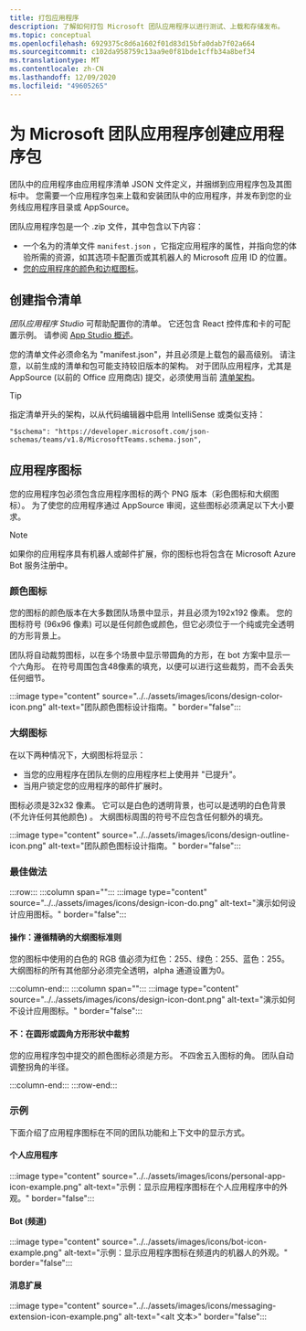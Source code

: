 ```yaml
---
title: 打包应用程序
description: 了解如何打包 Microsoft 团队应用程序以进行测试、上载和存储发布。
ms.topic: conceptual
ms.openlocfilehash: 6929375c8d6a1602f01d83d15bfa0dab7f02a664
ms.sourcegitcommit: c102da958759c13aa9e0f81bde1cffb34a8bef34
ms.translationtype: MT
ms.contentlocale: zh-CN
ms.lasthandoff: 12/09/2020
ms.locfileid: "49605265"
---
```

# <a name="create-an-app-package-for-your-microsoft-teams-app"></a>为 Microsoft 团队应用程序创建应用程序包

团队中的应用程序由应用程序清单 JSON 文件定义，并捆绑到应用程序包及其图标中。 您需要一个应用程序包来上载和安装团队中的应用程序，并发布到您的业务线应用程序目录或 AppSource。

团队应用程序包是一个 .zip 文件，其中包含以下内容：

* 一个名为的清单文件 `manifest.json` ，它指定应用程序的属性，并指向您的体验所需的资源，如其选项卡配置页或其机器人的 Microsoft 应用 ID 的位置。
* [您的应用程序的颜色和边框图标](#app-icons)。

## <a name="creating-a-manifest"></a>创建指令清单

*团队应用程序 Studio* 可帮助配置你的清单。 它还包含 React 控件库和卡的可配置示例。 请参阅 [App Studio 概述](~/concepts/build-and-test/app-studio-overview.md)。

您的清单文件必须命名为 "manifest.json"，并且必须是上载包的最高级别。 请注意，以前生成的清单和包可能支持较旧版本的架构。 对于团队应用程序，尤其是 AppSource (以前的 Office 应用商店) 提交，必须使用当前 [清单架构](~/resources/schema/manifest-schema.md)。

> [!TIP]
> 指定清单开头的架构，以从代码编辑器中启用 IntelliSense 或类似支持：
>
> `"$schema": "https://developer.microsoft.com/json-schemas/teams/v1.8/MicrosoftTeams.schema.json",`

## <a name="app-icons"></a>应用程序图标

您的应用程序包必须包含应用程序图标的两个 PNG 版本（彩色图标和大纲图标）。 为了使您的应用程序通过 AppSource 审阅，这些图标必须满足以下大小要求。

> [!Note]
> 如果你的应用程序具有机器人或邮件扩展，你的图标也将包含在 Microsoft Azure Bot 服务注册中。

### <a name="color-icon"></a>颜色图标

您的图标的颜色版本在大多数团队场景中显示，并且必须为192x192 像素。 您的图标符号 (96x96 像素) 可以是任何颜色或颜色，但它必须位于一个纯或完全透明的方形背景上。

团队将自动裁剪图标，以在多个场景中显示带圆角的方形，在 bot 方案中显示一个六角形。 在符号周围包含48像素的填充，以便可以进行这些裁剪，而不会丢失任何细节。

:::image type="content" source="../../assets/images/icons/design-color-icon.png" alt-text="团队颜色图标设计指南。" border="false":::

### <a name="outline-icon"></a>大纲图标

在以下两种情况下，大纲图标将显示：

* 当您的应用程序在团队左侧的应用程序栏上使用并 "已提升"。
* 当用户锁定您的应用程序的邮件扩展时。

图标必须是32x32 像素。 它可以是白色的透明背景，也可以是透明的白色背景 (不允许任何其他颜色) 。 大纲图标周围的符号不应包含任何额外的填充。

:::image type="content" source="../../assets/images/icons/design-outline-icon.png" alt-text="团队颜色图标设计指南。" border="false":::

### <a name="best-practices"></a>最佳做法

:::row:::
   :::column span="":::
:::image type="content" source="../../assets/images/icons/design-icon-do.png" alt-text="演示如何设计应用图标。" border="false":::

#### <a name="do-follow-the-precise-outline-icon-guidelines"></a>操作：遵循精确的大纲图标准则

您的图标中使用的白色的 RGB 值必须为红色：255、绿色：255、蓝色：255。 大纲图标的所有其他部分必须完全透明，alpha 通道设置为0。

   :::column-end:::
   :::column span="":::
:::image type="content" source="../../assets/images/icons/design-icon-dont.png" alt-text="演示如何不设计应用图标。" border="false":::

#### <a name="dont-crop-in-a-circular-or-rounded-square-shape"></a>不：在圆形或圆角方形形状中裁剪

您的应用程序包中提交的颜色图标必须是方形。 不四舍五入图标的角。 团队自动调整拐角的半径。

   :::column-end:::
:::row-end:::

### <a name="examples"></a>示例

下面介绍了应用程序图标在不同的团队功能和上下文中的显示方式。

#### <a name="personal-app"></a>个人应用程序

:::image type="content" source="../../assets/images/icons/personal-app-icon-example.png" alt-text="示例：显示应用程序图标在个人应用程序中的外观。" border="false":::

#### <a name="bot-channel"></a>Bot (频道) 

:::image type="content" source="../../assets/images/icons/bot-icon-example.png" alt-text="示例：显示应用程序图标在频道内的机器人的外观。" border="false":::

#### <a name="messaging-extension"></a>消息扩展

:::image type="content" source="../../assets/images/icons/messaging-extension-icon-example.png" alt-text="<alt 文本>" border="false":::
